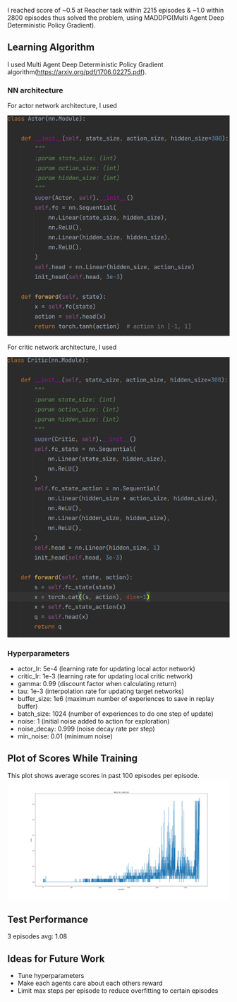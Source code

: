 I reached score of ~0.5 at Reacher task within 2215 episodes & ~1.0 within 2800 episodes thus solved the problem, using MADDPG(Multi Agent Deep Deterministic Policy Gradient). 

## Learning Algorithm

I used Multi Agent Deep Deterministic Policy Gradient algorithm(https://arxiv.org/pdf/1706.02275.pdf).

### NN architecture

For actor network architecture, I used

![actor network architecture](actor.png)

For critic network architecture, I used

![critic network architecture](critic.png)

### Hyperparameters
* actor_lr: 5e-4 (learning rate for updating local actor network)
* critic_lr: 1e-3 (learning rate for updating local critic network)
* gamma: 0.99 (discount factor when calculating return)
* tau: 1e-3 (interpolation rate for updating target networks)
* buffer_size: 1e6 (maximum number of experiences to save in replay buffer)
* batch_size: 1024 (number of experiences to do one step of update)
* noise: 1 (initial noise added to action for exploration)
* noise_decay: 0.999 (noise decay rate per step)
* min_noise: 0.01 (minimum noise)


## Plot of Scores While Training
This plot shows average scores in past 100 episodes per episode.
![score plot](score_plot.png)

## Test Performance
3 episodes avg: 1.08

## Ideas for Future Work
* Tune hyperparameters
* Make each agents care about each others reward
* Limit max steps per episode to reduce overfitting to certain episodes
